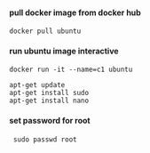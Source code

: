 
#### pull docker image from docker hub
```
docker pull ubuntu 
```

#### run ubuntu image interactive
``` 
docker run -it --name=c1 ubuntu
```

``` 
apt-get update
apt-get install sudo
apt-get install nano
```

#### set password for root
``` sudo passwd root```

